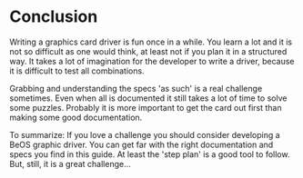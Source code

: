 # Conclusion

Writing a graphics card driver is fun once in a while. You learn a lot and it is not so difficult as one would think, at least not if you plan it in a structured way. It takes a lot of imagination for the developer to write a driver, because it is difficult to test all combinations.

Grabbing and understanding the specs 'as such' is a real challenge sometimes. Even when all is documented it still takes a lot of time to solve some puzzles. Probably it is more important to get the card out first than making some good documentation.

To summarize: If you love a challenge you should consider developing a BeOS graphic driver. You can get far with the right documentation and specs you find in this guide. At least the 'step plan' is a good tool to follow. But, still, it is a great challenge...
